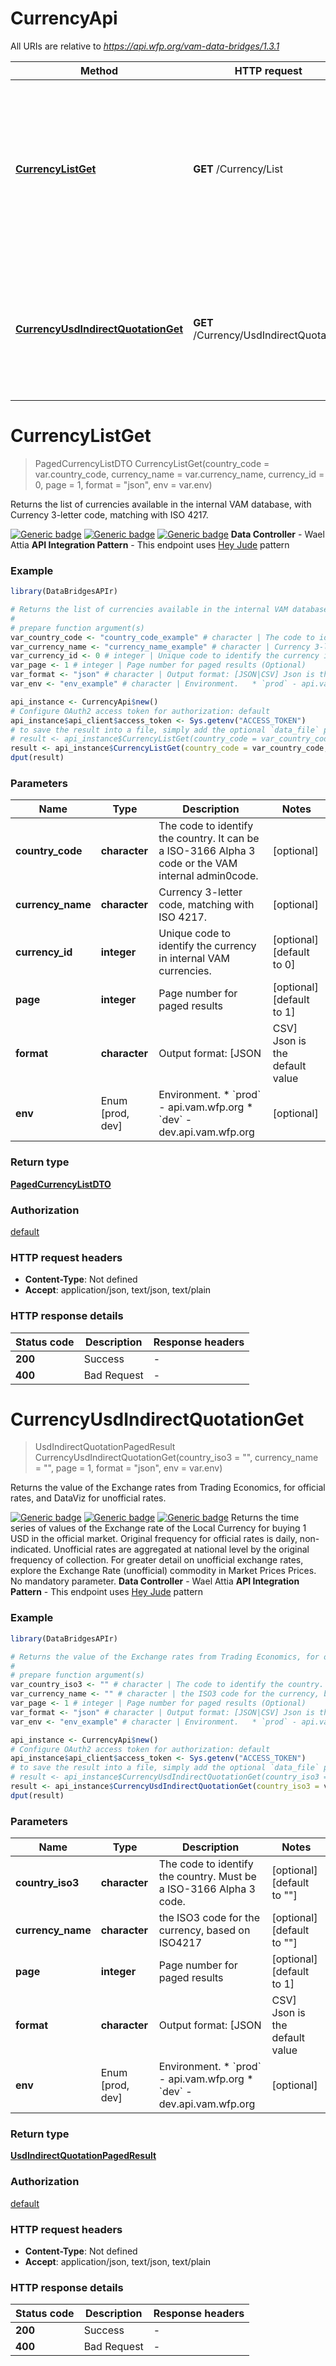 # CurrencyApi

All URIs are relative to *https://api.wfp.org/vam-data-bridges/1.3.1*

Method | HTTP request | Description
------------- | ------------- | -------------
[**CurrencyListGet**](CurrencyApi.md#CurrencyListGet) | **GET** /Currency/List | Returns the list of currencies available in the internal VAM database, with Currency 3-letter code, matching with ISO 4217.
[**CurrencyUsdIndirectQuotationGet**](CurrencyApi.md#CurrencyUsdIndirectQuotationGet) | **GET** /Currency/UsdIndirectQuotation | Returns the value of the Exchange rates from Trading Economics, for official rates, and DataViz for unofficial rates.


# **CurrencyListGet**
> PagedCurrencyListDTO CurrencyListGet(country_code = var.country_code, currency_name = var.currency_name, currency_id = 0, page = 1, format = "json", env = var.env)

Returns the list of currencies available in the internal VAM database, with Currency 3-letter code, matching with ISO 4217.

  [![Generic badge](https://img.shields.io/badge/Maturity%20Level-Production%20Ready-green)]()  [![Generic badge](https://img.shields.io/badge/Access%20Policy-Open-green)]()  [![Generic badge](https://img.shields.io/badge/Data%20Classification-Public-green)]()      **Data Controller** - Wael Attia  **API Integration Pattern** - This endpoint uses [Hey Jude](https://docs.api.wfp.org/providers/#api-patterns) pattern

### Example
```R
library(DataBridgesAPIr)

# Returns the list of currencies available in the internal VAM database, with Currency 3-letter code, matching with ISO 4217.
#
# prepare function argument(s)
var_country_code <- "country_code_example" # character | The code to identify the country. It can be a ISO-3166 Alpha 3 code or the VAM internal admin0code. (Optional)
var_currency_name <- "currency_name_example" # character | Currency 3-letter code, matching with ISO 4217. (Optional)
var_currency_id <- 0 # integer | Unique code to identify the currency in internal VAM currencies. (Optional)
var_page <- 1 # integer | Page number for paged results (Optional)
var_format <- "json" # character | Output format: [JSON|CSV] Json is the default value (Optional)
var_env <- "env_example" # character | Environment.   * `prod` - api.vam.wfp.org   * `dev` - dev.api.vam.wfp.org (Optional)

api_instance <- CurrencyApi$new()
# Configure OAuth2 access token for authorization: default
api_instance$api_client$access_token <- Sys.getenv("ACCESS_TOKEN")
# to save the result into a file, simply add the optional `data_file` parameter, e.g.
# result <- api_instance$CurrencyListGet(country_code = var_country_code, currency_name = var_currency_name, currency_id = var_currency_id, page = var_page, format = var_format, env = var_envdata_file = "result.txt")
result <- api_instance$CurrencyListGet(country_code = var_country_code, currency_name = var_currency_name, currency_id = var_currency_id, page = var_page, format = var_format, env = var_env)
dput(result)
```

### Parameters

Name | Type | Description  | Notes
------------- | ------------- | ------------- | -------------
 **country_code** | **character**| The code to identify the country. It can be a ISO-3166 Alpha 3 code or the VAM internal admin0code. | [optional] 
 **currency_name** | **character**| Currency 3-letter code, matching with ISO 4217. | [optional] 
 **currency_id** | **integer**| Unique code to identify the currency in internal VAM currencies. | [optional] [default to 0]
 **page** | **integer**| Page number for paged results | [optional] [default to 1]
 **format** | **character**| Output format: [JSON|CSV] Json is the default value | [optional] [default to &quot;json&quot;]
 **env** | Enum [prod, dev] | Environment.   * &#x60;prod&#x60; - api.vam.wfp.org   * &#x60;dev&#x60; - dev.api.vam.wfp.org | [optional] 

### Return type

[**PagedCurrencyListDTO**](PagedCurrencyListDTO.md)

### Authorization

[default](../README.md#default)

### HTTP request headers

 - **Content-Type**: Not defined
 - **Accept**: application/json, text/json, text/plain

### HTTP response details
| Status code | Description | Response headers |
|-------------|-------------|------------------|
| **200** | Success |  -  |
| **400** | Bad Request |  -  |

# **CurrencyUsdIndirectQuotationGet**
> UsdIndirectQuotationPagedResult CurrencyUsdIndirectQuotationGet(country_iso3 = "", currency_name = "", page = 1, format = "json", env = var.env)

Returns the value of the Exchange rates from Trading Economics, for official rates, and DataViz for unofficial rates.

  [![Generic badge](https://img.shields.io/badge/Maturity%20Level-Production%20Ready-green)]()  [![Generic badge](https://img.shields.io/badge/Access%20Policy-Open-green)]()  [![Generic badge](https://img.shields.io/badge/Data%20Classification-Public-green)]()  Returns the time series of values of the Exchange rate of the Local Currency for buying 1 USD in the official market. Original frequency for official rates is daily, non-indicated. Unofficial rates are aggregated at national level by the original frequency of collection. For greater detail on unofficial exchange rates, explore the Exchange Rate (unofficial) commodity in Market Prices Prices. No mandatory parameter.    **Data Controller** - Wael Attia  **API Integration Pattern** - This endpoint uses [Hey Jude](https://docs.api.wfp.org/providers/#api-patterns) pattern

### Example
```R
library(DataBridgesAPIr)

# Returns the value of the Exchange rates from Trading Economics, for official rates, and DataViz for unofficial rates.
#
# prepare function argument(s)
var_country_iso3 <- "" # character | The code to identify the country. Must be a ISO-3166 Alpha 3 code. (Optional)
var_currency_name <- "" # character | the ISO3 code for the currency, based on ISO4217 (Optional)
var_page <- 1 # integer | Page number for paged results (Optional)
var_format <- "json" # character | Output format: [JSON|CSV] Json is the default value (Optional)
var_env <- "env_example" # character | Environment.   * `prod` - api.vam.wfp.org   * `dev` - dev.api.vam.wfp.org (Optional)

api_instance <- CurrencyApi$new()
# Configure OAuth2 access token for authorization: default
api_instance$api_client$access_token <- Sys.getenv("ACCESS_TOKEN")
# to save the result into a file, simply add the optional `data_file` parameter, e.g.
# result <- api_instance$CurrencyUsdIndirectQuotationGet(country_iso3 = var_country_iso3, currency_name = var_currency_name, page = var_page, format = var_format, env = var_envdata_file = "result.txt")
result <- api_instance$CurrencyUsdIndirectQuotationGet(country_iso3 = var_country_iso3, currency_name = var_currency_name, page = var_page, format = var_format, env = var_env)
dput(result)
```

### Parameters

Name | Type | Description  | Notes
------------- | ------------- | ------------- | -------------
 **country_iso3** | **character**| The code to identify the country. Must be a ISO-3166 Alpha 3 code. | [optional] [default to &quot;&quot;]
 **currency_name** | **character**| the ISO3 code for the currency, based on ISO4217 | [optional] [default to &quot;&quot;]
 **page** | **integer**| Page number for paged results | [optional] [default to 1]
 **format** | **character**| Output format: [JSON|CSV] Json is the default value | [optional] [default to &quot;json&quot;]
 **env** | Enum [prod, dev] | Environment.   * &#x60;prod&#x60; - api.vam.wfp.org   * &#x60;dev&#x60; - dev.api.vam.wfp.org | [optional] 

### Return type

[**UsdIndirectQuotationPagedResult**](UsdIndirectQuotationPagedResult.md)

### Authorization

[default](../README.md#default)

### HTTP request headers

 - **Content-Type**: Not defined
 - **Accept**: application/json, text/json, text/plain

### HTTP response details
| Status code | Description | Response headers |
|-------------|-------------|------------------|
| **200** | Success |  -  |
| **400** | Bad Request |  -  |

